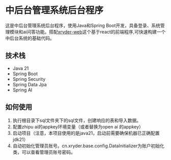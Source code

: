 # 中后台管理系统后台程序
这是中后台管理系统后台程序，使用Java和Spring Boot开发，具备登录、系统管理模块和ai问答功能。搭配[xryder-web](https://github.com/pipijoe/xryder-web)这个基于react的前端程序,可快速构建一个中后台系统的基础代码。

## 技术栈
- Java 21
- Spring Boot
- Spring Security
- Spring Data Jpa
- Spring AI

## 如何使用
1. 执行根目录下sql文件夹下的sql文件，创建响应的表和导入数据。
2. 配置zhipu ai的appkey环境变量（或者替换为open ai 的appkey）
3. 启动项目（注意，本项目使用的是java21，启动前需要确保机器已正确配置jdk21）
4. 自动初始化管理员账号。cn.xryder.base.config.DataInitializer为账户初始化类，可以查看管理员账号密码。
